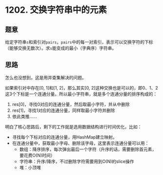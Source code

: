# 1202. 交换字符串中的元素

## 题意

给定字符串`s`和索引对`pairs`，`pairs`中的每一对索引，表示可以交换字符的下标（能够交换无数次）。求`s`能变成的最小（字典序）字符串。

## 思路

怎么也没想到，这是用并查集解决的问题。

如果索引对中存在[0, 1]和[1, 2]，那么其实[0, 2]这种交换也是可以的，即0、1、2这3个下标是一个连通分量。所以最小字符串，就是多个连通分量的排序构成的：

1. res[0]，寻找0对应的连通分量，然后取最小字符，并从中删除
1. res[1]，寻找1对应的连通分量，同样取最小字符并删除
1. 依此类推……

明白了核心思路后，剩下的工作就是选用数据结构进行时间优化，比如：

- 寻找每个下标对应的连通分量，用HashMap建立映射。
- 在连通分量中，获取最小字母、删除该字母，这里表示连通分量可以用：
  - 数组：降序排序，每次弹出最后一个字符（升序的话，需要删除首元素，要花费O(N)时间）
  - 字符串：升序/降序，不过删除字符需要用到O(N)的slice操作
  - 堆：小顶堆
